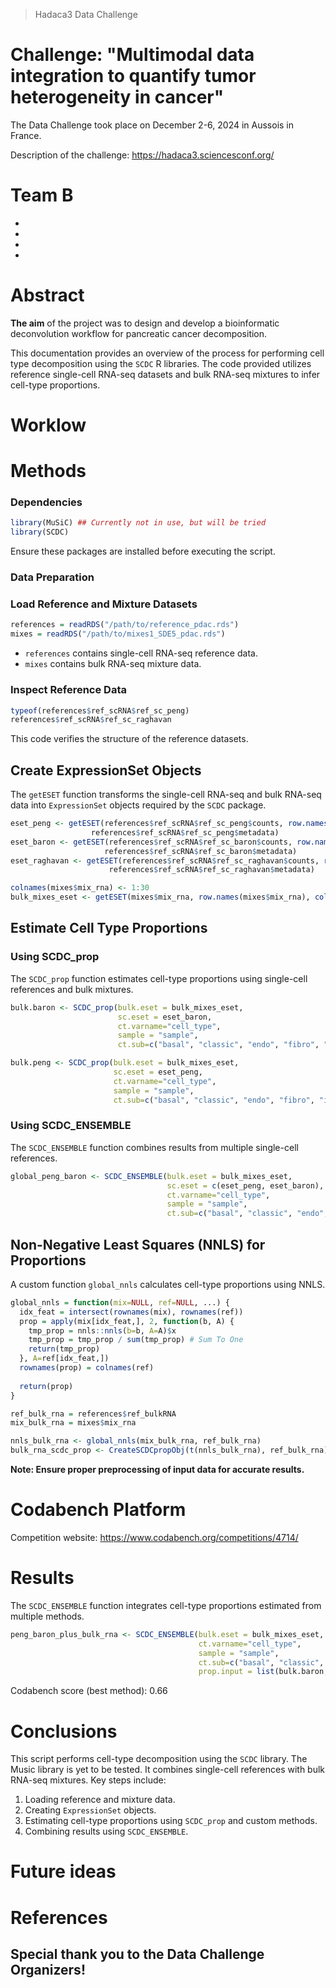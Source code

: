 > Hadaca3 Data Challenge

# Challenge: "Multimodal data integration to quantify tumor heterogeneity in cancer"

The Data Challenge took place on December 2-6, 2024 in Aussois in France.

Description of the challenge: https://hadaca3.sciencesconf.org/

# Team B

- 
-
-
-

# Abstract

**The aim** of the project was to design and develop a bioinformatic deconvolution workflow for pancreatic cancer decomposition.

This documentation provides an overview of the process for performing cell type decomposition using the `SCDC` R libraries. The code provided utilizes reference single-cell RNA-seq datasets and bulk RNA-seq mixtures to infer cell-type proportions.

# Worklow

# Methods

### Dependencies

```R
library(MuSiC) ## Currently not in use, but will be tried
library(SCDC)
```

Ensure these packages are installed before executing the script.

### Data Preparation

### Load Reference and Mixture Datasets

```R
references = readRDS("/path/to/reference_pdac.rds")
mixes = readRDS("/path/to/mixes1_SDE5_pdac.rds")
```
- `references` contains single-cell RNA-seq reference data.
- `mixes` contains bulk RNA-seq mixture data.

### Inspect Reference Data

```R
typeof(references$ref_scRNA$ref_sc_peng)
references$ref_scRNA$ref_sc_raghavan
```
This code verifies the structure of the reference datasets.

## Create ExpressionSet Objects

The `getESET` function transforms the single-cell RNA-seq and bulk RNA-seq data into `ExpressionSet` objects required by the `SCDC` package.

```R
eset_peng <- getESET(references$ref_scRNA$ref_sc_peng$counts, row.names(references$ref_scRNA$ref_sc_peng$counts),
                  references$ref_scRNA$ref_sc_peng$metadata)
eset_baron <- getESET(references$ref_scRNA$ref_sc_baron$counts, row.names(references$ref_scRNA$ref_sc_baron$counts),
                     references$ref_scRNA$ref_sc_baron$metadata)
eset_raghavan <- getESET(references$ref_scRNA$ref_sc_raghavan$counts, row.names(references$ref_scRNA$ref_sc_raghavan$counts),
                      references$ref_scRNA$ref_sc_raghavan$metadata)

colnames(mixes$mix_rna) <- 1:30
bulk_mixes_eset <- getESET(mixes$mix_rna, row.names(mixes$mix_rna), colnames(mixes$mix_rna))
```

## Estimate Cell Type Proportions

### Using SCDC_prop

The `SCDC_prop` function estimates cell-type proportions using single-cell references and bulk mixtures.

```R
bulk.baron <- SCDC_prop(bulk.eset = bulk_mixes_eset,
                        sc.eset = eset_baron,
                        ct.varname="cell_type",
                        sample = "sample",
                        ct.sub=c("basal", "classic", "endo", "fibro", "immune"))

bulk.peng <- SCDC_prop(bulk.eset = bulk_mixes_eset,
                       sc.eset = eset_peng,
                       ct.varname="cell_type",
                       sample = "sample",
                       ct.sub=c("basal", "classic", "endo", "fibro", "immune"))
```

### Using SCDC_ENSEMBLE

The `SCDC_ENSEMBLE` function combines results from multiple single-cell references.

```R
global_peng_baron <- SCDC_ENSEMBLE(bulk.eset = bulk_mixes_eset,
                                   sc.eset = c(eset_peng, eset_baron),
                                   ct.varname="cell_type",
                                   sample = "sample",
                                   ct.sub=c("basal", "classic", "endo", "fibro", "immune"))
```

## Non-Negative Least Squares (NNLS) for Proportions

A custom function `global_nnls` calculates cell-type proportions using NNLS.

```R
global_nnls = function(mix=NULL, ref=NULL, ...) {
  idx_feat = intersect(rownames(mix), rownames(ref))
  prop = apply(mix[idx_feat,], 2, function(b, A) {
    tmp_prop = nnls::nnls(b=b, A=A)$x
    tmp_prop = tmp_prop / sum(tmp_prop) # Sum To One
    return(tmp_prop)
  }, A=ref[idx_feat,])  
  rownames(prop) = colnames(ref)
  
  return(prop)
}

ref_bulk_rna = references$ref_bulkRNA
mix_bulk_rna = mixes$mix_rna

nnls_bulk_rna <- global_nnls(mix_bulk_rna, ref_bulk_rna)
bulk_rna_scdc_prop <- CreateSCDCpropObj(t(nnls_bulk_rna), ref_bulk_rna)
```

**Note: Ensure proper preprocessing of input data for accurate results.**

# Codabench Platform

Competition website: https://www.codabench.org/competitions/4714/



# Results

The `SCDC_ENSEMBLE` function integrates cell-type proportions estimated from multiple methods.

```R
peng_baron_plus_bulk_rna <- SCDC_ENSEMBLE(bulk.eset = bulk_mixes_eset,
                                          ct.varname="cell_type",
                                          sample = "sample",
                                          ct.sub=c("basal", "classic", "endo", "fibro", "immune"),
                                          prop.input = list(bulk.baron, bulk.peng, bulk_rna_scdc_prop))
```

Codabench score (best method): 0.66

# Conclusions

This script performs cell-type decomposition using the `SCDC` library. The Music library is yet to be tested. It combines single-cell references with bulk RNA-seq mixtures. Key steps include:
1. Loading reference and mixture data.
2. Creating `ExpressionSet` objects.
3. Estimating cell-type proportions using `SCDC_prop` and custom methods.
4. Combining results using `SCDC_ENSEMBLE`.

# Future ideas

# References

## Special thank you to the Data Challenge Organizers!
